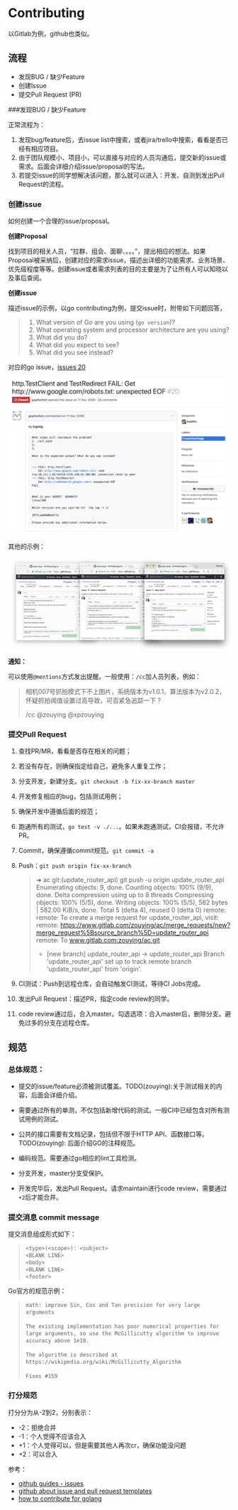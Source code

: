 # Contributing

以Gitlab为例，github也类似。

## 流程

- 发现BUG / 缺少Feature
- 创建Issue
- 提交Pull Request (PR)



###发现BUG / 缺少Feature

正常流程为：

1. 发现bug/feature后，去issue list中搜索，或者jira/trello中搜索，看看是否已经有相应项目。
2. 由于团队规模小、项目小，可以直接与对应的人员沟通后，提交新的issue或需求。后面会详细介绍issue/proposal的写法。
3. 若提交issue的同学想解决该问题，那么就可以进入：开发、自测到发出Pull Request的流程。

### 创建issue

如何创建一个合理的issue/proposal。

**创建Proposal**

找到项目的相关人员，“拉群、组会、面聊、。。。”，提出相应的想法。如果Proposal被采纳后，创建对应的需求issue，描述出详细的功能需求、业务场景、优先级程度等等。创建issue或者需求列表的目的主要是为了让所有人可以知晓以及事后查阅。



**创建issue**



描述issue的示例，以go contributing为例，提交issue时，附带如下问题回答，

> 1. What version of Go are you using (`go version`)?
> 2. What operating system and processor architecture are you using?
> 3. What did you do?
> 4. What did you expect to see?
> 5. What did you see instead?



对应的go issue，[issues 20](https://github.com/golang/go/issues/20)

![image-20181220095624458](./assets/image-20181220095624458-5270984.png)



其他的示例：

![issue_example](./assets/issue_example.jpg)



**通知：**

可以使用`@mentions`方式发出提醒。一般使用：`/cc`加人员列表，例如：

> 相机007号抓拍模式下不上图片，系统版本为v1.0.1，算法版本为v2.0.2，怀疑抓拍阈值设置过高导致，可否紧急追踪一下？
>
>
>
> /cc @zouying @xpzouying



### 提交Pull Request

1. 查找PR/MR，看看是否存在相关的问题；

2. 若没有存在，则确保指定给自己，避免多人重复工作；

3. 分支开发，新建分支。`git checkout -b fix-xx-branch master`

4. 开发修复相应的bug，包括测试用例；

5. 确保开发中遵循后面的规范；

6. 跑通所有的测试，`go test -v ./...`。如果未跑通测试，CI会报错，不允许PR。

7. Commit，确保遵循commit规范。`git commit -a`

8. Push：`git push origin fix-xx-branch`

   > ➜  ac git:(update_router_api) git push -u origin update_router_api
   > Enumerating objects: 9, done.
   > Counting objects: 100% (9/9), done.
   > Delta compression using up to 8 threads
   > Compressing objects: 100% (5/5), done.
   > Writing objects: 100% (5/5), 582 bytes | 582.00 KiB/s, done.
   > Total 5 (delta 4), reused 0 (delta 0)
   > remote:
   > remote: To create a merge request for update_router_api, visit:
   > remote:   https://www.gitlab.com/zouying/ac/merge_requests/new?merge_request%5Bsource_branch%5D=update_router_api
   > remote:
   > To www.gitlab.com:zouying/ac.git
   >
   >  * [new branch]      update_router_api -> update_router_api
   >   Branch 'update_router_api' set up to track remote branch 'update_router_api' from 'origin'.

9. CI测试：Push到远程仓库，会自动触发CI测试，等待CI Jobs完成。

10. 发出Pull Request：描述PR，指定code review的同学。

11. code review通过后，合入master。勾选选项：合入master后，删除分支。避免过多的分支在远程仓库。



## 规范

### 总体规范：

- 提交的issue/feature必须被测试覆盖。TODO(zouying):关于测试相关的内容，后面会详细介绍。

- 需要通过所有的单测，不仅包括新增代码的测试。一般CI中已经包含对所有测试用例的测试。

- 公共的接口需要有文档记录，包括但不限于HTTP API、函数接口等。TODO(zouying): 后面介绍GO的注释规范。

- 编码规范。需要通过go相应的lint工具检测。

- 分支开发，master分支受保护。

- 开发完毕后，发出Pull Request。请求maintain进行code review，需要通过`+2`后才能合并。



### 提交消息 commit message
提交消息组成形式如下：

> ```
> <type>(<scope>): <subject>
> <BLANK LINE>
> <body>
> <BLANK LINE>
> <footer>
> ```



Go官方的规范示例：

> ```
> math: improve Sin, Cos and Tan precision for very large arguments
> 
> The existing implementation has poor numerical properties for
> large arguments, so use the McGillicutty algorithm to improve
> accuracy above 1e10.
> 
> The algorithm is described at https://wikipedia.org/wiki/McGillicutty_Algorithm
> 
> Fixes #159
> ```




### 打分规范

打分分为从-2到2，分别表示：

* -2：拒绝合并
* -1：个人觉得不应该合入
* +1：个人觉得可以，但是需要其他人再次cr，确保功能没问题
* +2：可以合入





参考：

- [github guides - issues](https://guides.github.com/features/issues/)
- [github about issue and pull request templates](https://help.github.com/articles/about-issue-and-pull-request-templates/)
- [how to contribute for golang](https://github.com/golang/go/blob/master/CONTRIBUTING.md)